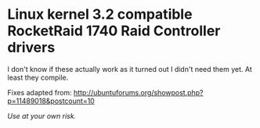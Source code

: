 Linux kernel 3.2 compatible RocketRaid 1740 Raid Controller drivers
===================================================================

I don't know if these actually work as it turned out I didn't need them yet. At least they compile.

Fixes adapted from: http://ubuntuforums.org/showpost.php?p=11489018&postcount=10

*Use at your own risk.*

